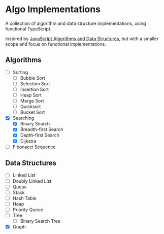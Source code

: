 # Algo Implementations

A collection of algorithm and data structure implementations, using functional TypeScript.

Inspired by [JavaScript Algorithms and Data Structures](https://github.com/trekhleb/javascript-algorithms), but with a smaller scope and focus on functional implementations.

## Algorithms

- [ ] Sorting
  - [ ] Bubble Sort
  - [ ] Selection Sort
  - [ ] Insertion Sort
  - [ ] Heap Sort
  - [ ] Merge Sort
  - [ ] Quicksort
  - [ ] Bucket Sort
- [x] Searching
  - [x] Binary Search
  - [x] Breadth-first Search
  - [x] Depth-first Search
  - [x] Dijkstra
- [ ] Fibonacci Sequence

## Data Structures

- [ ] Linked List
- [ ] Doubly Linked List
- [ ] Queue
- [ ] Stack
- [ ] Hash Table
- [ ] Heap
- [ ] Priority Queue
- [ ] Tree
  - [ ] Binary Search Tree
- [x] Graph
